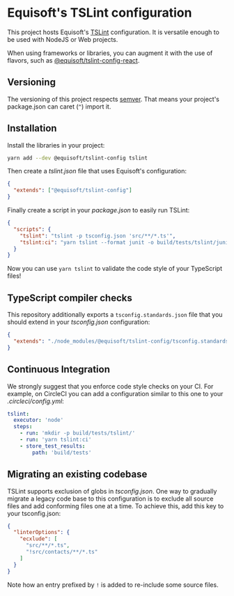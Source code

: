 # Equisoft's TSLint configuration

This project hosts Equisoft's [TSLint](https://palantir.github.io/tslint/) configuration. It is versatile enough to be used with NodeJS or Web projects.

When using frameworks or libraries, you can augment it with the use of flavors, such as [@equisoft/tslint-config-react](https://www.npmjs.com/package/@equisoft/tslint-config-react).

## Versioning

The versioning of this project respects [semver](https://semver.org/). That means your project's package.json can caret (`^`) import it.

## Installation

Install the libraries in your project:

```bash
yarn add --dev @equisoft/tslint-config tslint
```

Then create a _tslint.json_ file that uses Equisoft's configuration:

```json
{
  "extends": ["@equisoft/tslint-config"]
}
```

Finally create a script in your _package.json_ to easily run TSLint:

```json
{
  "scripts": {
    "tslint": "tslint -p tsconfig.json 'src/**/*.ts'",
    "tslint:ci": "yarn tslint --format junit -o build/tests/tslint/junit.xml"
  }
}
```

Now you can use `yarn tslint` to validate the code style of your TypeScript files!

## TypeScript compiler checks
This repository additionally exports a `tsconfig.standards.json` file that you should extend in your _tsconfig.json_ configuration:

```json
{
  "extends": "./node_modules/@equisoft/tslint-config/tsconfig.standards.json"
}
```

## Continuous Integration
We strongly suggest that you enforce code style checks on your CI. For example, on CircleCI you can add a configuration similar to this one to your _.circleci/config.yml_:

```yaml
tslint:
  executor: 'node'
  steps:
    - run: 'mkdir -p build/tests/tslint/'
    - run: 'yarn tslint:ci'
    - store_test_results:
        path: 'build/tests'
```

## Migrating an existing codebase

TSLint supports exclusion of globs in _tsconfig.json_. One way to gradually migrate a legacy code base to this configuration is to exclude all source files and add conforming files one at a time. To achieve this, add this key to your tsconfig.json:

```json
{
  "linterOptions": {
    "ecxlude": [
      "src/**/*.ts",
      "!src/contacts/**/*.ts"
    ]
  }
}
```

Note how an entry prefixed by `!` is added to re-include some source files.
